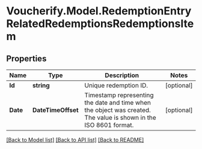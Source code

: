 # Voucherify.Model.RedemptionEntryRelatedRedemptionsRedemptionsItem

## Properties

Name | Type | Description | Notes
------------ | ------------- | ------------- | -------------
**Id** | **string** | Unique redemption ID. | [optional] 
**Date** | **DateTimeOffset** | Timestamp representing the date and time when the object was created. The value is shown in the ISO 8601 format. | [optional] 

[[Back to Model list]](../../README.md#documentation-for-models) [[Back to API list]](../../README.md#documentation-for-api-endpoints) [[Back to README]](../../README.md)

